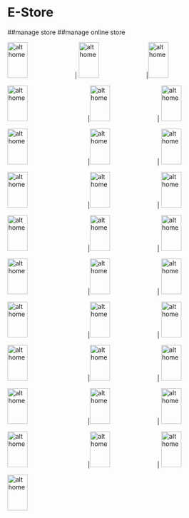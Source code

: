 # E-Store
##manage store
##manage online store

<img src="https://user-images.githubusercontent.com/68494371/222974037-4e16e2ea-ceda-4913-a1dc-826087630626.png" alt="alt home" style="width:30%;height:80">| <img src="https://user-images.githubusercontent.com/68494371/222974042-6e5f80d0-c417-4f96-b74c-0ff1879a4a7e.png" alt="alt home" style="width:30%;height:80">|<img src="https://user-images.githubusercontent.com/68494371/222974047-e2e437a4-5500-428c-87d1-eb227ff12f0c.png" alt="alt home" style="width:30%;height:80">

<img src="https://user-images.githubusercontent.com/68494371/222973893-26ac6628-dc55-4332-acf2-70fc9eda3fda.png" alt="alt home" style="width:30%;height:80;margin-right: 25px"> |<img src="https://user-images.githubusercontent.com/68494371/222973914-224baf1e-33b9-4c4f-8012-d73fce31d08c.png" alt="alt home" style="width:30%;height:80">| <img src="https://user-images.githubusercontent.com/68494371/222973923-e3f3e358-234f-4fa8-ae82-5cf2c6dfb085.png" alt="alt home" style="width:30%;height:80">

<img src="https://user-images.githubusercontent.com/68494371/222973927-8c5a22a5-ca06-4e31-a165-2a528c11203a.png" alt="alt home" style="width:30%;height:80;margin-right: 25px"> |<img src="https://user-images.githubusercontent.com/68494371/222973939-c80a3055-a84b-4e08-9d99-b0187187cfa5.png" alt="alt home" style="width:30%;height:80">| <img src="https://user-images.githubusercontent.com/68494371/222973947-333c4357-8353-4b32-8ec9-0b0964855324.png" alt="alt home" style="width:30%;height:80">

<img src="https://user-images.githubusercontent.com/68494371/222973952-50169931-aafa-4970-9c91-67f40873ade4.png" alt="alt home" style="width:30%;height:80;margin-right: 25px"> |<img src="https://user-images.githubusercontent.com/68494371/222973958-a7b45f5a-9caf-4f36-b0a5-a02510ccc367.png" alt="alt home" style="width:30%;height:80">| <img src="https://user-images.githubusercontent.com/68494371/222973960-a5f0e4c8-c10b-4222-9615-9dbd00df278f.png" alt="alt home" style="width:30%;height:80">


<img src="https://user-images.githubusercontent.com/68494371/222973982-5e88d01e-ce41-41ab-8a33-af7784deed81.png" alt="alt home" style="width:30%;height:80;margin-right: 25px"> |<img src="https://user-images.githubusercontent.com/68494371/222973987-f335e208-af88-4e22-95c2-ca56f31f66cc.png" alt="alt home" style="width:30%;height:80">| <img src="https://user-images.githubusercontent.com/68494371/222973990-c9d8d7be-8f51-40df-95ce-61cd7af98d3e.png" alt="alt home" style="width:30%;height:80">

<img src="https://user-images.githubusercontent.com/68494371/222973991-1d069694-e585-4f9b-b942-328ba72d8af2.png" alt="alt home" style="width:30%;height:80;margin-right: 25px"> |<img src="https://user-images.githubusercontent.com/68494371/222973994-59c40325-e7ca-49e9-8e05-e8706cfc0793.png" alt="alt home" style="width:30%;height:80">| <img src="https://user-images.githubusercontent.com/68494371/222973996-8206d849-785e-4ba6-9011-68edaa67c76a.png" alt="alt home" style="width:30%;height:80">

<img src="https://user-images.githubusercontent.com/68494371/222973997-c01bbdba-049a-4695-814f-3d221066a10f.png" alt="alt home" style="width:30%;height:80;margin-right: 25px"> |<img src="https://user-images.githubusercontent.com/68494371/222973999-34045246-76b8-45dd-9f14-a93f43559cbf.png" alt="alt home" style="width:30%;height:80">| <img src="https://user-images.githubusercontent.com/68494371/222974001-3915d5a4-3e30-4c70-897b-3d8078acb6d5.png" alt="alt home" style="width:30%;height:80">

<img src="https://user-images.githubusercontent.com/68494371/222974005-e0449e46-460a-44ad-8127-0621b58e0d99.png" alt="alt home" style="width:30%;height:80;margin-right: 25px"> |<img src="https://user-images.githubusercontent.com/68494371/222974006-cc7f8d95-d27f-48d9-a044-914d0d6dc8a7.png" alt="alt home" style="width:30%;height:80">| <img src="https://user-images.githubusercontent.com/68494371/222974007-8d889954-3ff8-417c-8e51-bf738cf6bbce.png" alt="alt home" style="width:30%;height:80">

<img src="https://user-images.githubusercontent.com/68494371/222974009-143f0a4f-54f2-4060-b2d0-004b57e1106a.png" alt="alt home" style="width:30%;height:80;margin-right: 25px"> |<img src="https://user-images.githubusercontent.com/68494371/222974012-9ed3fff9-cf6e-4786-9791-32a8889edf37.png" alt="alt home" style="width:30%;height:80">| <img src="https://user-images.githubusercontent.com/68494371/222974015-3018716f-4f36-453b-afb0-c107e281e9f1.png" alt="alt home" style="width:30%;height:80">



<img src="https://user-images.githubusercontent.com/68494371/222974017-3994552d-6f73-40ec-bf7a-e794c7ed9182.png" alt="alt home" style="width:30%;height:80;margin-right: 25px"> |<img src="https://user-images.githubusercontent.com/68494371/222974024-b68fadf1-4c7a-4864-b42d-49b403dc8bf8.png" alt="alt home" style="width:30%;height:80">| <img src="https://user-images.githubusercontent.com/68494371/222974029-34f85a05-ce2e-4cd8-89c8-6d1d840a660f.png" alt="alt home" style="width:30%;height:80">


<img src="https://user-images.githubusercontent.com/68494371/222974034-29b14c08-8c9e-49c9-9e00-671e5452e257.png" alt="alt home" style="width:30%;height:80;margin-right: 25px"> 





